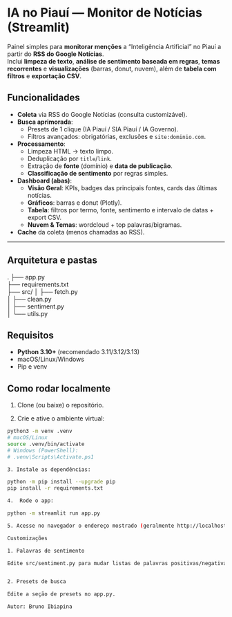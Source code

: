 # IA no Piauí — Monitor de Notícias (Streamlit)

Painel simples para **monitorar menções** a “Inteligência Artificial” no Piauí a partir do **RSS do Google Notícias**.  
Inclui **limpeza de texto**, **análise de sentimento baseada em regras**, **temas recorrentes** e **visualizações** (barras, donut, nuvem), além de **tabela com filtros** e **exportação CSV**.

## Funcionalidades

- **Coleta** via RSS do Google Notícias (consulta customizável).
- **Busca aprimorada**:
  - Presets de 1 clique (IA Piauí / SIA Piauí / IA Governo).
  - Filtros avançados: obrigatórias, exclusões e `site:dominio.com`.
- **Processamento**:
  - Limpeza HTML → texto limpo.
  - Deduplicação por `title`/`link`.
  - Extração de **fonte** (domínio) e **data de publicação**.
  - **Classificação de sentimento** por regras simples.
- **Dashboard (abas)**:
  - **Visão Geral**: KPIs, badges das principais fontes, cards das últimas notícias.
  - **Gráficos**: barras e donut (Plotly).
  - **Tabela**: filtros por termo, fonte, sentimento e intervalo de datas + export CSV.
  - **Nuvem & Temas**: wordcloud + top palavras/bigramas.
- **Cache** da coleta (menos chamadas ao RSS).

---

## Arquitetura e pastas

.
├── app.py                     
├── requirements.txt           
├── src/
│   ├── fetch.py               
│   ├── clean.py               
│   ├── sentiment.py           
│   └── utils.py               

          

## Requisitos

- **Python 3.10+** (recomendado 3.11/3.12/3.13)
- macOS/Linux/Windows
- Pip e venv

## Como rodar localmente

1. Clone (ou baixe) o repositório.

2. Crie e ative o ambiente virtual:
```bash
python3 -m venv .venv
# macOS/Linux
source .venv/bin/activate
# Windows (PowerShell):
# .venv\Scripts\Activate.ps1

3. Instale as dependências:

python -m pip install --upgrade pip
pip install -r requirements.txt

4.	Rode o app:

python -m streamlit run app.py

5. Acesse no navegador o endereço mostrado (geralmente http://localhost:8501).

Customizações

1. Palavras de sentimento

Edite src/sentiment.py para mudar listas de palavras positivas/negativas.


2. Presets de busca

Edite a seção de presets no app.py.

Autor: Bruno Ibiapina
